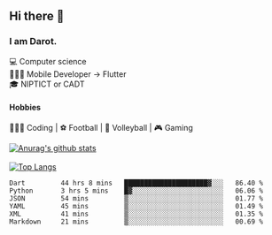 ## Hi there 👋

### I am Darot.

💻 Computer science <br>
🧑🏻‍💻 Mobile Developer -> Flutter<br>
🎓 NIPTICT or CADT<br>

#### Hobbies 
🧑🏻‍💻 Coding  |  ⚽️ Football | 🏐 Volleyball | 🎮 Gaming<br>

<!-- [![Darot's GitHub stats](https://github-readme-stats.vercel.app/api?username=darot-chen)](https://github.com/darot-chen/github-readme-stats) -->
<!--
**darot-chen/darot-chen** is a ✨ _special_ ✨ repository because its `README.md` (this file) appears on your GitHub profile.

Here are some ideas to get you started:

- 🔭 I’m currently working on ...
- 🌱 I’m currently learning ...
- 👯 I’m looking to collaborate on ...
- 🤔 I’m looking for help with ...
- 💬 Ask me about ...
- 📫 How to reach me: ...
- 😄 Pronouns: ...
- ⚡ Fun fact: ...
-->

[![Anurag's github stats](https://github-readme-stats.vercel.app/api?username=darot-chen&count_private=true&theme=cobalt&show_icons=true)](https://github.com/darot-chen)
</br>
</br>
[![Top Langs](https://github-readme-stats.vercel.app/api/top-langs/?username=darot-chen&layout=compact&theme=cobalt)](https://github.com/darot-chen/)


<!--START_SECTION:waka-->

```text
Dart         44 hrs 8 mins   █████████████████████▓░░░   86.40 %
Python       3 hrs 5 mins    █▓░░░░░░░░░░░░░░░░░░░░░░░   06.06 %
JSON         54 mins         ▒░░░░░░░░░░░░░░░░░░░░░░░░   01.77 %
YAML         45 mins         ▒░░░░░░░░░░░░░░░░░░░░░░░░   01.49 %
XML          41 mins         ▒░░░░░░░░░░░░░░░░░░░░░░░░   01.35 %
Markdown     21 mins         ▒░░░░░░░░░░░░░░░░░░░░░░░░   00.69 %
```

<!--END_SECTION:waka-->

